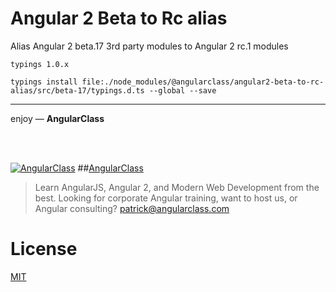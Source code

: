 # Angular 2 Beta to Rc alias
Alias Angular 2 beta.17 3rd party modules to Angular 2 rc.1 modules


`typings 1.0.x`
```
typings install file:./node_modules/@angularclass/angular2-beta-to-rc-alias/src/beta-17/typings.d.ts --global --save
```

___

enjoy — **AngularClass**

<br><br>

[![AngularClass](https://cloud.githubusercontent.com/assets/1016365/9863770/cb0620fc-5af7-11e5-89df-d4b0b2cdfc43.png  "Angular Class")](https://angularclass.com)
##[AngularClass](https://angularclass.com)
> Learn AngularJS, Angular 2, and Modern Web Development from the best.
> Looking for corporate Angular training, want to host us, or Angular consulting? patrick@angularclass.com

# License
 [MIT](/LICENSE)
